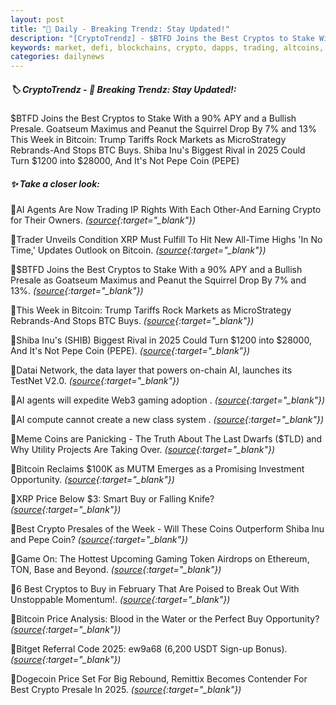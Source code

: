 ```yaml
---
layout: post
title: "🌌 Daily - Breaking Trendz: Stay Updated!"
description: "[CryptoTrendz] - $BTFD Joins the Best Cryptos to Stake With a 90% APY and a Bullish Presale. Goatseum Maximus and Peanut the Squirrel Drop By 7% and 13% This Week in Bitcoin: Trump Tariffs Rock Markets as MicroStrategy Rebrands-And Stops BTC Buys. Shiba Inu's Biggest Rival in 2025 Could Turn $1200 into $28000, And It's Not Pepe Coin (PEPE)"
keywords: market, defi, blockchains, crypto, dapps, trading, altcoins, etheruem, eth, investment
categories: dailynews
---
```


##### 🏷️  CryptoTrendz - 📌 *Breaking Trendz: Stay Updated!:*

$BTFD Joins the Best Cryptos to Stake With a 90% APY and a Bullish Presale. Goatseum Maximus and Peanut the Squirrel Drop By 7% and 13% This Week in Bitcoin: Trump Tariffs Rock Markets as MicroStrategy Rebrands-And Stops BTC Buys. Shiba Inu's Biggest Rival in 2025 Could Turn $1200 into $28000, And It's Not Pepe Coin (PEPE)

##### ✨ *Take a closer look:*


🔹AI Agents Are Now Trading IP Rights With Each Other-And Earning Crypto for Their Owners. *([source](https://s.avyag.com/tuso){:target="_blank"})*

🔹Trader Unveils Condition XRP Must Fulfill To Hit New All-Time Highs 'In No Time,' Updates Outlook on Bitcoin. *([source](https://s.avyag.com/j3is){:target="_blank"})*

🔹$BTFD Joins the Best Cryptos to Stake With a 90% APY and a Bullish Presale as Goatseum Maximus and Peanut the Squirrel Drop By 7% and 13%. *([source](https://s.avyag.com/wejm){:target="_blank"})*

🔹This Week in Bitcoin: Trump Tariffs Rock Markets as MicroStrategy Rebrands-And Stops BTC Buys. *([source](https://s.avyag.com/wsle){:target="_blank"})*

🔹Shiba Inu's (SHIB) Biggest Rival in 2025 Could Turn $1200 into $28000, And It's Not Pepe Coin (PEPE). *([source](https://s.avyag.com/ua6l){:target="_blank"})*

🔹Datai Network, the data layer that powers on-chain AI, launches its TestNet V2.0. *([source](https://s.avyag.com/r8ul){:target="_blank"})*

🔹AI agents will expedite Web3 gaming adoption . *([source](https://s.avyag.com/2wd6){:target="_blank"})*

🔹AI compute cannot create a new class system . *([source](https://s.avyag.com/rs77){:target="_blank"})*

🔹Meme Coins are Panicking - The Truth About The Last Dwarfs ($TLD) and Why Utility Projects Are Taking Over. *([source](https://s.avyag.com/hhuj){:target="_blank"})*

🔹Bitcoin Reclaims $100K as MUTM Emerges as a Promising Investment Opportunity. *([source](https://s.avyag.com/l739){:target="_blank"})*

🔹XRP Price Below $3: Smart Buy or Falling Knife? *([source](https://s.avyag.com/bb67){:target="_blank"})*

🔹Best Crypto Presales of the Week - Will These Coins Outperform Shiba Inu and Pepe Coin? *([source](https://s.avyag.com/fw3v){:target="_blank"})*

🔹Game On: The Hottest Upcoming Gaming Token Airdrops on Ethereum, TON, Base and Beyond. *([source](https://s.avyag.com/6mie){:target="_blank"})*

🔹6 Best Cryptos to Buy in February That Are Poised to Break Out With Unstoppable Momentum!. *([source](https://s.avyag.com/v73q){:target="_blank"})*

🔹Bitcoin Price Analysis: Blood in the Water or the Perfect Buy Opportunity? *([source](https://s.avyag.com/7ye3){:target="_blank"})*

🔹Bitget Referral Code 2025: ew9a68 (6,200 USDT Sign-up Bonus). *([source](https://s.avyag.com/ua7c){:target="_blank"})*

🔹Dogecoin Price Set For Big Rebound, Remittix Becomes Contender For Best Crypto Presale In 2025. *([source](https://s.avyag.com/w76o){:target="_blank"})*

